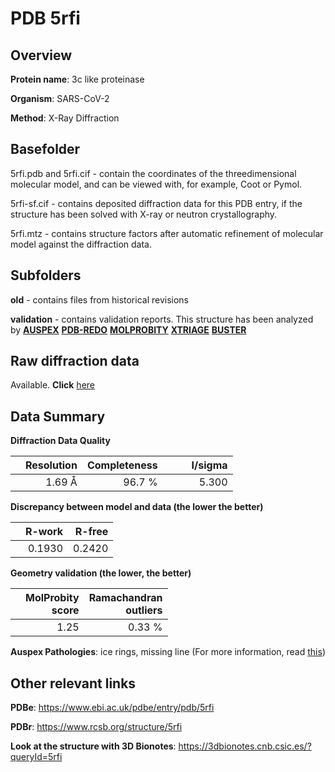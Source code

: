 # PDB 5rfi

## Overview

**Protein name**: 3c like proteinase

**Organism**: SARS-CoV-2

**Method**: X-Ray Diffraction

## Basefolder

5rfi.pdb and 5rfi.cif - contain the coordinates of the threedimensional molecular model, and can be viewed with, for example, Coot or Pymol.

5rfi-sf.cif - contains deposited diffraction data for this PDB entry, if the structure has been solved with X-ray or neutron crystallography.

5rfi.mtz - contains structure factors after automatic refinement of molecular model against the diffraction data.

## Subfolders



**old** - contains files from historical revisions

**validation** - contains validation reports. This structure has been analyzed by [**AUSPEX**](https://github.com/thorn-lab/coronavirus_structural_task_force/tree/master/pdb/3c_like_proteinase/SARS-CoV-2/5rfi/validation/auspex) [**PDB-REDO**](https://github.com/thorn-lab/coronavirus_structural_task_force/tree/master/pdb/3c_like_proteinase/SARS-CoV-2/5rfi/validation/pdb-redo) [**MOLPROBITY**](https://github.com/thorn-lab/coronavirus_structural_task_force/tree/master/pdb/3c_like_proteinase/SARS-CoV-2/5rfi/validation/molprobity) [**XTRIAGE**](https://github.com/thorn-lab/coronavirus_structural_task_force/blob/master/pdb/3c_like_proteinase/SARS-CoV-2/5rfi/validation/Xtriage_output.log) [**BUSTER**](https://www.globalphasing.com/buster/wiki/index.cgi?Covid19Pdb5RFI)

## Raw diffraction data

Available. **Click** [here](https://zenodo.org/record/3731383) 

## Data Summary
**Diffraction Data Quality**

|   | Resolution | Completeness| I/sigma |
|---|-------------:|----------------:|--------------:|
|   |1.69 Å|96.7  %|<img width=50/>5.300|

**Discrepancy between model and data (the lower the better)**

|   | **R-work**| **R-free**   
|---|-------------:|----------------:|           
||  0.1930|  0.2420|

**Geometry validation (the lower, the better)**

|   |**MolProbity<br>score**| **Ramachandran<br>outliers** 
|---|-------------:|----------------:|
||  1.25|  0.33 %|

**Auspex Pathologies**: ice rings, missing line (For more information, read [this](https://github.com/thorn-lab/coronavirus_structural_task_force/blob/master/pdb/3c_like_proteinase/SARS-CoV-2/5rfi/validation/auspex/5rfi_auspex_comments.txt))

 



## Other relevant links 
**PDBe**:  https://www.ebi.ac.uk/pdbe/entry/pdb/5rfi
 
**PDBr**: https://www.rcsb.org/structure/5rfi 

**Look at the structure with 3D Bionotes**: https://3dbionotes.cnb.csic.es/?queryId=5rfi

